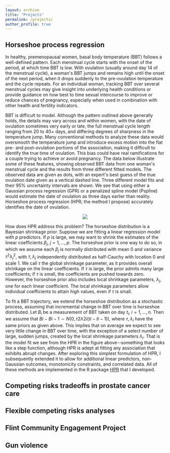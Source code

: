 ```yaml
---
layout: archive
title: "Projects"
permalink: /projects/
author_profile: true
---
```


## Horseshoe process regression

In healthy, premenopausal women, basal body temperature (BBT) follows a well-defined pattern. Each menstrual cycle starts with the onset of the period, at which time BBT is low. With ovulation (usually around day 14 of the menstrual cycle), a woman's BBT jumps and remains high until the onset of the next period, when it drops suddenly to the pre-ovulation temperature and the cycle repeats. For an individual woman, tracking BBT over several menstrual cycles may give insight into underlying health conditions or provide guidance on how best to time sexual intercourse to improve or reduce chances of pregnancy, especially when used in combination with other health and fertility indicators.

BBT is difficult to model. Although the pattern outlined above generally holds, the details may vary across and within women, with the date of ovulation sometimes very early or late, the full menstrual cycle length ranging from 20 to 40+ days, and differing degrees of sharpness in the temperature jump. Many conventional methods to analyze these data would oversmooth the temperature jump and introduce excess motion into the flat pre- and post-ovulation portions of the association, making it difficult to identify the true time of ovulation. This bias could have real ramifications for a couple trying to achieve or avoid pregnancy. The data below illustrate some of these features, showing observed BBT data from one woman's menstrual cycle and the results from three different fitted models. The observed data are given as dots, with an expert's best guess of the true ovulation date given as a vertical dashed line. Three different model fits and their 95% uncertainty intervals are shown. We see that using either a Gaussian process regression (GPR) or a penalized spline model (Pspline) would estimate the date of ovulation as three days earlier than reality. Horseshoe process regression (HPR; the method I propose) accurately identifies the date of ovulation.

<p align="center">
  <img src="https://elizabethchase.github.io/images/mens_plot.png" />
</p>

How does HPR address this problem? The horseshoe distribution is a Bayesian shrinkage prior. Suppose we are fitting a linear regression model with $p$ predictors. If $p$ is large, we may want to shrink the estimates of the linear coefficients $\beta_j$, $j = 1, ..., p$. The horseshoe prior is one way to do so, in which we assume each $\beta_j$ is normally distributed with mean $0$ and variance $\tau^2 \lambda_j^2$, with $\tau, \lambda_j$ independently distributed as half-Cauchy with location $0$ and scale $1$. We call $\tau$ the global shrinkage parameter, as it provides overall shrinkage on the linear coefficients. If $\tau$ is large, the prior admits many large coefficients; if $\tau$ is small, the coefficients are pushed towards zero. However, the horseshoe prior also includes local shrinkage parameters, $\lambda_j$, one for each linear coefficient. The local shrinkage parameters allow individual coefficients to attain high values, even if $\tau$ is small.

To fit a BBT trajectory, we extend the horseshoe distribution as a stochastic process, assuming that incremental change in BBT over time is horseshoe distributed. Let $B_i$ be a measurement of BBT taken on day $t_i$, $i = 1,...,n.$ Then we assume that $Bi−Bi−1 ∼N(0,τ2λ2i(ti−ti−1))$, where $\tau, \lambda_i$ have the same priors as given above. This implies that on average we expect to see very little change in BBT over time, with the exception of a select number of large, sudden jumps, created by the local shrinkage parameters $\lambda_i$. That is the model fit we see from the HPR in the figure above--something that looks like a step function, although HPR is adept at fitting any association that exhibits abrupt changes. After exploring this simplest formulation of HPR, I subsequently extended it to allow for additional linear predictors, non-Gaussian outcomes, monotonicity constraints, and correlated data. All of these methods are implemented in the R package [HPR](https://github.com/elizabethchase/HPR) that I developed.

## Competing risks tradeoffs in prostate cancer care

## Flexible competing risks analyses

## Flint Community Engagement Project

## Gun violence


